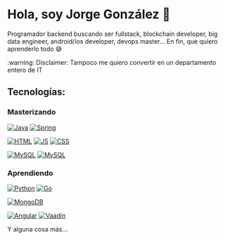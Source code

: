 # Hola, soy Jorge González 👋

Programador backend buscando ser fullstack, blockchain developer, big data engineer, android/ios developer, devops master... En fin, que quiero aprenderlo todo  😅
<p>
:warning: Disclaimer: Tampoco me quiero convertir en un departamento entero de IT


## Tecnologías:

### Masterizando
[![Java](https://img.shields.io/badge/Java-F77800?style=for-the-badge&logo=oracle&logoColor=white&labelColor=101010)]()
[![Spring](https://img.shields.io/badge/Spring-2CC40A?style=for-the-badge&logo=spring&logoColor=white&labelColor=101010)]()

[![HTML](https://img.shields.io/badge/Html-F77800?style=for-the-badge&logo=html5&logoColor=white&labelColor=101010)]()
[![JS](https://img.shields.io/badge/Javascript-FFF300?style=for-the-badge&logo=javascript&logoColor=white&labelColor=101010)]()
[![CSS](https://img.shields.io/badge/Css-1C6CE0?style=for-the-badge&logo=css3&logoColor=white&labelColor=101010)]()

[![MySQL](https://img.shields.io/badge/MySQL-FFFFFF?style=for-the-badge&logo=mysql&logoColor=white&labelColor=101010)]()
[![MySQL](https://img.shields.io/badge/Oracle-FF0000?style=for-the-badge&logo=oracle&logoColor=white&labelColor=101010)]()

### Aprendiendo
[![Python](https://img.shields.io/badge/Python-yellow?style=for-the-badge&logo=python&logoColor=white&labelColor=101010)]()
[![Go](https://img.shields.io/badge/Go-00B9A9?style=for-the-badge&logo=Go&logoColor=white&labelColor=101010)]()
  
[![MongoDB](https://img.shields.io/badge/MongoDB-47A248?style=for-the-badge&logo=mongodb&logoColor=white&labelColor=101010)]()
  
[![Angular](https://img.shields.io/badge/Angular-C80000?style=for-the-badge&logo=angular&logoColor=white&labelColor=101010)]()
[![Vaadin](https://img.shields.io/badge/Vaadin-0036FF?style=for-the-badge&logo=Vaadin&logoColor=white&labelColor=101010)]()


Y alguna cosa más...

